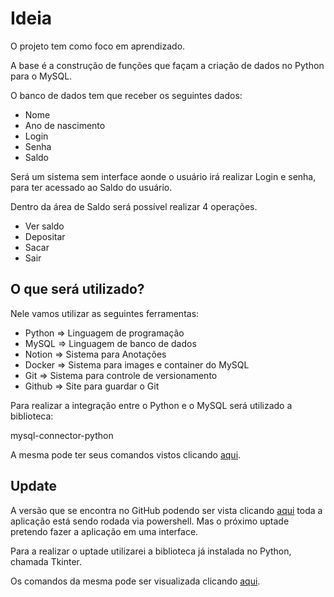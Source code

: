 # Ideia

O projeto tem como foco em aprendizado.

A base é a construção de funções que façam a criação de dados no Python para o MySQL.

O banco de dados tem que receber os seguintes dados:

- Nome
- Ano de nascimento
- Login
- Senha
- Saldo

Será um sistema sem interface aonde o usuário irá realizar Login e senha, para ter acessado ao Saldo do usuário.

Dentro da área de Saldo será possível realizar 4 operações.

- Ver saldo
- Depositar
- Sacar
- Sair

## O que será utilizado?

Nele vamos utilizar as seguintes ferramentas:

- Python ⇒ Linguagem de programação
- MySQL ⇒ Linguagem de banco de dados
- Notion ⇒ Sistema para Anotações
- Docker ⇒ Sistema para images e container do MySQL
- Git ⇒ Sistema para controle de versionamento
- Github ⇒ Site para guardar o Git

Para realizar a integração entre o Python e o MySQL será utilizado a biblioteca: 

mysql-connector-python

A mesma pode ter seus comandos vistos clicando [aqui](https://www.w3schools.com/python/python_mysql_getstarted.asp).

## Update

A versão que se encontra no GitHub podendo ser vista clicando [aqui](https://github.com/TyMota/banco_python) toda a aplicação está sendo rodada via powershell. Mas o próximo uptade pretendo fazer a aplicação em uma interface.

Para a realizar o uptade utilizarei a biblioteca já instalada no Python, chamada Tkinter.

Os comandos da mesma pode ser visualizada clicando [aqui](https://www.geeksforgeeks.org/python/python-gui-tkinter/).